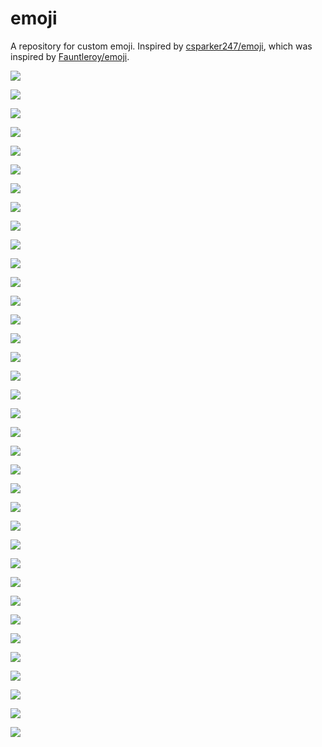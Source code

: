 # emoji
A repository for custom emoji. Inspired by [csparker247/emoji](https://github.com/Fauntleroy/emoji), which was inspired by [Fauntleroy/emoji](https://github.com/Fauntleroy/emoji).

![](https://raw.githubusercontent.com/trayo/slack_emojis/master/all_the_things.png)

![](https://raw.githubusercontent.com/trayo/slack_emojis/master/awesome_kid.png)

![](https://raw.githubusercontent.com/trayo/slack_emojis/master/blank.png)

![](https://raw.githubusercontent.com/trayo/slack_emojis/master/blue_steel.png)

![](https://raw.githubusercontent.com/trayo/slack_emojis/master/cage.png)

![](https://raw.githubusercontent.com/trayo/slack_emojis/master/challenge_accepted.png)

![](https://raw.githubusercontent.com/trayo/slack_emojis/master/clippy.png)

![](https://raw.githubusercontent.com/trayo/slack_emojis/master/cp_head.png)

![](https://raw.githubusercontent.com/trayo/slack_emojis/master/cp_neck.png)

![](https://raw.githubusercontent.com/trayo/slack_emojis/master/deal_with_it.png)

![](https://raw.githubusercontent.com/trayo/slack_emojis/master/doge.png)

![](https://raw.githubusercontent.com/trayo/slack_emojis/master/downvote.png)

![](https://raw.githubusercontent.com/trayo/slack_emojis/master/fez.png)

![](https://raw.githubusercontent.com/trayo/slack_emojis/master/fur_sure.png)

![](https://raw.githubusercontent.com/trayo/slack_emojis/master/gangnam_style.gif)

![](https://raw.githubusercontent.com/trayo/slack_emojis/master/git.png)

![](https://raw.githubusercontent.com/trayo/slack_emojis/master/jackie.jpg)

![](https://raw.githubusercontent.com/trayo/slack_emojis/master/just_do_it.png)

![](https://raw.githubusercontent.com/trayo/slack_emojis/master/just_do_it_bottom.png)

![](https://raw.githubusercontent.com/trayo/slack_emojis/master/just_do_it_top.png)

![](https://raw.githubusercontent.com/trayo/slack_emojis/master/kappa.png)

![](https://raw.githubusercontent.com/trayo/slack_emojis/master/left_shark.gif)

![](https://raw.githubusercontent.com/trayo/slack_emojis/master/owl.png)

![](https://raw.githubusercontent.com/trayo/slack_emojis/master/pow.png)

![](https://raw.githubusercontent.com/trayo/slack_emojis/master/rickroll.gif)

![](https://raw.githubusercontent.com/trayo/slack_emojis/master/rip.png)

![](https://raw.githubusercontent.com/trayo/slack_emojis/master/ruby.png)

![](https://raw.githubusercontent.com/trayo/slack_emojis/master/sad_panda.png)

![](https://raw.githubusercontent.com/trayo/slack_emojis/master/sad_panda_2.png)

![](https://raw.githubusercontent.com/trayo/slack_emojis/master/salt.png)

![](https://raw.githubusercontent.com/trayo/slack_emojis/master/tip.gif)

![](https://raw.githubusercontent.com/trayo/slack_emojis/master/upvote.png)

![](https://raw.githubusercontent.com/trayo/slack_emojis/master/vim.png)

![](https://raw.githubusercontent.com/trayo/slack_emojis/master/wham.png)

![](https://raw.githubusercontent.com/trayo/slack_emojis/master/woowoo.gif)

![](https://raw.githubusercontent.com/trayo/slack_emojis/master/yolo.jpg)

